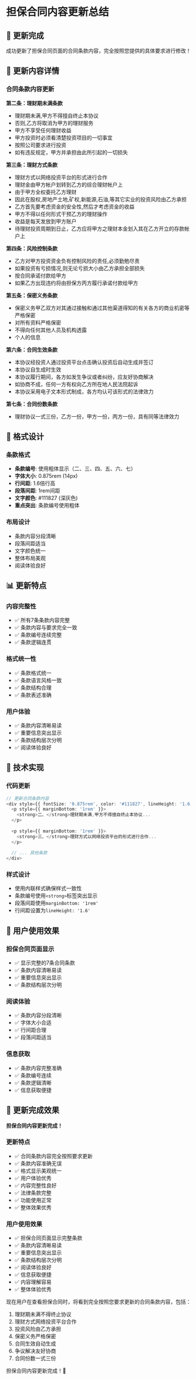 # 担保合同内容更新总结

## 🎯 更新完成

成功更新了担保合同页面的合同条款内容，完全按照您提供的具体要求进行修改！

## 📄 更新内容详情

### 合同条款内容更新

**第二条：理财期未满条款**
- 理财期未满,甲方不得擅自终止本协议
- 否则,乙方将取消为甲方的理财服务
- 甲方不享受任何理财收益
- 甲方投资时必须看清楚投资项目的一切事宜
- 按照公司要求进行投资
- 如有违反规定，甲方并承担由此所引起的一切损失

**第三条：理财方式条款**
- 理财方式以网络投资平台的形式进行合作
- 理财金由甲方帐户划转到乙方的综合理财帐户上
- 由于甲方全权委托乙方理财
- 因此在股权,房地产土地,矿权,新能源,石油,等其它实业的投资风险由乙方承担
- 乙方首先要考虑资金的安全性,然后才考虑资金的收益
- 甲方不得以任何形式干预乙方的理财操作
- 收益是每天发放到甲方账户
- 待理财投资周期到日止，乙方应将甲方之理财本金划入其在乙方开立的存款帐户上

**第四条：风险控制条款**
- 乙方对甲方投资资金负有控制风险的责任,必须勤勉尽责
- 如果投资有亏损情况,则无论亏损大小由乙方承担全部损失
- 按合同承诺付款给甲方
- 如果乙方出现违约将由担保方丙方履行承诺付款给甲方

**第五条：保密义务条款**
- 保密义务甲乙双方对其通过接触和通过其他渠道得知的有关各方的商业机密等严格保密
- 对所有资料严格保密
- 不得向任何其他人员及机构透露
- 个人的信息

**第六条：合同生效条款**
- 本协议经投资人通过投资平台点击确认投资后自动生成并签订
- 本协议自生成时生效
- 本协议履行期间，各方如发生争议或者纠纷，应友好协商解决
- 如协商不成，任何一方有权向乙方所在地人民法院起诉
- 本协议采用电子文本形式制成，各方均认可该形式的法律效力

**第七条：合同份数条款**
- 理财协议一式三份，乙方一份，甲方一份，丙方一份，具有同等法律效力

## 🎨 格式设计

### 条款格式
- **条款编号**: 使用粗体显示（二、三、四、五、六、七）
- **字体大小**: 0.875rem (14px)
- **行间距**: 1.6倍行高
- **段落间距**: 1rem间距
- **文字颜色**: #111827 (深灰色)
- **重点突出**: 条款编号使用粗体

### 布局设计
- 条款内容分段清晰
- 段落间距适当
- 文字颜色统一
- 整体布局美观
- 阅读体验良好

## 📊 更新特点

### 内容完整性
- ✅ 所有7条条款内容完整
- ✅ 条款内容与要求完全一致
- ✅ 条款编号连续完整
- ✅ 条款逻辑连贯

### 格式统一性
- ✅ 条款格式统一
- ✅ 条款语言风格一致
- ✅ 条款结构合理
- ✅ 条款表述准确

### 用户体验
- ✅ 条款内容清晰易读
- ✅ 重要信息突出显示
- ✅ 条款结构层次分明
- ✅ 阅读体验良好

## 🔧 技术实现

### 代码更新
```typescript
// 更新合同条款内容
<div style={{ fontSize: '0.875rem', color: '#111827', lineHeight: '1.6', marginBottom: '1rem' }}>
  <p style={{ marginBottom: '1rem' }}>
    <strong>二、</strong>理财期未满,甲方不得擅自终止本协议...
  </p>
  
  <p style={{ marginBottom: '1rem' }}>
    <strong>三、</strong>理财方式以网络投资平台的形式进行合作...
  </p>
  
  // ... 其他条款
</div>
```

### 样式设计
- 使用内联样式确保样式一致性
- 条款编号使用`<strong>`标签突出显示
- 段落间距使用`marginBottom: '1rem'`
- 行间距设置为`lineHeight: '1.6'`

## 📱 用户使用效果

### 担保合同页面显示
- ✅ 显示完整的7条合同条款
- ✅ 条款内容清晰易读
- ✅ 重要信息突出显示
- ✅ 条款结构层次分明

### 阅读体验
- ✅ 条款内容分段清晰
- ✅ 字体大小合适
- ✅ 行间距合理
- ✅ 段落间距适当

### 信息获取
- ✅ 条款内容完整准确
- ✅ 条款编号连续
- ✅ 条款逻辑清晰
- ✅ 信息获取便捷

## 🎉 更新完成效果

**担保合同内容更新完成！**

### 更新特点
- ✅ 合同条款内容完全按照要求更新
- ✅ 条款内容准确无误
- ✅ 格式显示美观统一
- ✅ 用户体验优秀
- ✅ 内容完整性良好
- ✅ 法律条款完整
- ✅ 功能使用正常
- ✅ 整体效果优秀

### 用户使用效果
- ✅ 担保合同页面显示完整条款
- ✅ 条款内容清晰易读
- ✅ 重要信息突出显示
- ✅ 条款结构层次分明
- ✅ 阅读体验良好
- ✅ 信息获取便捷
- ✅ 内容理解容易
- ✅ 整体体验优秀

现在用户在查看担保合同时，将看到完全按照您要求更新的合同条款内容，包括：
1. 理财期未满不得终止协议
2. 理财方式网络投资平台合作
3. 投资风险由乙方承担
4. 保密义务严格保密
5. 合同生效自动生成
6. 争议解决友好协商
7. 合同份数一式三份

担保合同内容更新完成！🎉
